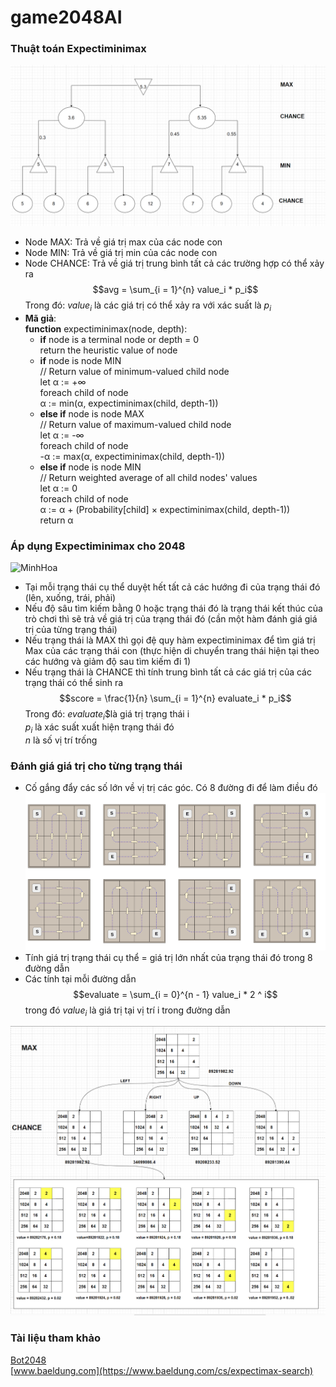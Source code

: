 # game2048AI
### Thuật toán Expectiminimax
![Expectiminimax](https://github.com/HuyVang2004/game2048AI/blob/main/images/expectiminimax.png)
  - Node MAX: Trả về giá trị max của các node con
  - Node MIN: Trả về giá trị min của các node con
  - Node CHANCE: Trả về giá trị trung bình tất cả các trường hợp có thể xảy ra
    $$avg = \sum_{i = 1}^{n} value_i * p_i$$
        Trong đó: $value_i$ là các giá trị có thể xảy ra với xác suất là $p_i$
  - **Mã giả**:  
    **function** expectiminimax(node, depth):  
      - **if** node is a terminal node or depth = 0  
        return the heuristic value of node  
      - **if** node is node MIN  
          // Return value of minimum-valued child node  
          let α := +∞  
          foreach child of node  
              α := min(α, expectiminimax(child, depth-1))  
      - **else if** node is node MAX  
          // Return value of maximum-valued child node  
          let α := -∞  
          foreach child of node  
              -α := max(α, expectiminimax(child, depth-1))  
      - **else if** node is node MIN  
          // Return weighted average of all child nodes' values  
          let α := 0  
          foreach child of node  
          α := α + (Probability[child] × expectiminimax(child, depth-1))  
          return α  
      
### Áp dụng Expectiminimax cho 2048
![MinhHoa](https://algomaths.tech/wp-content/uploads/2020/12/expectimaximin.png)
  - Tại mỗi trạng thái cụ thể duyệt hết tất cả các hướng đi của trạng thái đó (lên, xuống, trái, phải)
  - Nếu độ sâu tìm kiếm bằng 0 hoặc trạng thái đó là trạng thái kết thúc của trò chơi thì sẽ trả về giá trị của trạng thái đó (cần một hàm đánh giá giá trị của từng trạng thái)
  - Nếu trạng thái là MAX thì gọi đệ quy hàm expectiminimax để tìm giá trị Max của các trạng thái con (thực hiện di chuyển trang thái hiện tại theo các hướng và giảm độ sau tìm kiếm đi 1)
  - Nếu trạng thái là CHANCE thì tính trung bình tất cả các giá trị của các trạng thái có thể sinh ra
      $$score = \frac{1}{n} \sum_{i = 1}^{n} evaluate_i * p_i$$
          Trong đó: $evaluate_i$$là giá trị trạng thái i                        
                $p_i$ là xác suất xuất hiện trạng thái đó                       
                $n$ là số vị trí trống

### Đánh giá giá trị cho từng trạng thái
- Cố gắng đẩy các số lớn về vị trị các góc. Có 8 đường đi để làm điều đó
  ![Đườngdẫn](https://github.com/HuyVang2004/game2048AI/blob/main/images/Screenshot%202023-12-02%20192514.png?raw=true)
- Tính giá trị trạng thái cụ thể = giá trị lớn nhất của trạng thái đó trong 8 đường dẫn
- Các tính tại mỗi đường dẫn $$evaluate = \sum_{i = 0}^{n - 1} value_i * 2 ^ i$$
    trong đó $value_i$ là giá trị tại vị trí i trong đường dẫn

![example](https://github.com/HuyVang2004/game2048AI/blob/main/images/example_expectiminimax.png)
### Tài liệu tham khảo
[Bot2048](https://algomaths.tech/bot-2048-create-an-artificial-player/)  
[www.baeldung.com](https://www.baeldung.com/cs/expectimax-search)
